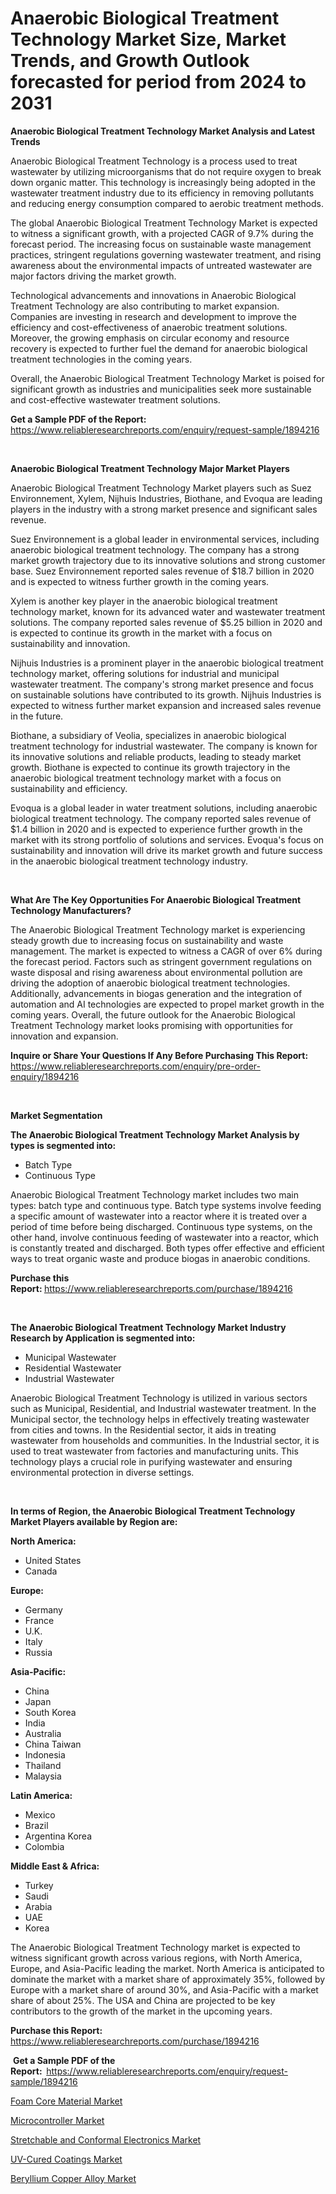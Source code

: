 <p><h1>Anaerobic Biological Treatment Technology Market Size, Market Trends, and Growth Outlook forecasted for period from 2024 to 2031</h1></p><p><strong>Anaerobic Biological Treatment Technology Market Analysis and Latest Trends</strong></p>
<p><p>Anaerobic Biological Treatment Technology is a process used to treat wastewater by utilizing microorganisms that do not require oxygen to break down organic matter. This technology is increasingly being adopted in the wastewater treatment industry due to its efficiency in removing pollutants and reducing energy consumption compared to aerobic treatment methods. </p><p>The global Anaerobic Biological Treatment Technology Market is expected to witness a significant growth, with a projected CAGR of 9.7% during the forecast period. The increasing focus on sustainable waste management practices, stringent regulations governing wastewater treatment, and rising awareness about the environmental impacts of untreated wastewater are major factors driving the market growth.</p><p>Technological advancements and innovations in Anaerobic Biological Treatment Technology are also contributing to market expansion. Companies are investing in research and development to improve the efficiency and cost-effectiveness of anaerobic treatment solutions. Moreover, the growing emphasis on circular economy and resource recovery is expected to further fuel the demand for anaerobic biological treatment technologies in the coming years.</p><p>Overall, the Anaerobic Biological Treatment Technology Market is poised for significant growth as industries and municipalities seek more sustainable and cost-effective wastewater treatment solutions.</p></p>
<p><strong>Get a Sample PDF of the Report:&nbsp;</strong> <a href="https://www.reliableresearchreports.com/enquiry/request-sample/1894216">https://www.reliableresearchreports.com/enquiry/request-sample/1894216</a></p>
<p>&nbsp;</p>
<p><strong>Anaerobic Biological Treatment Technology Major Market Players</strong></p>
<p><p>Anaerobic Biological Treatment Technology Market players such as Suez Environnement, Xylem, Nijhuis Industries, Biothane, and Evoqua are leading players in the industry with a strong market presence and significant sales revenue.</p><p>Suez Environnement is a global leader in environmental services, including anaerobic biological treatment technology. The company has a strong market growth trajectory due to its innovative solutions and strong customer base. Suez Environnement reported sales revenue of $18.7 billion in 2020 and is expected to witness further growth in the coming years.</p><p>Xylem is another key player in the anaerobic biological treatment technology market, known for its advanced water and wastewater treatment solutions. The company reported sales revenue of $5.25 billion in 2020 and is expected to continue its growth in the market with a focus on sustainability and innovation.</p><p>Nijhuis Industries is a prominent player in the anaerobic biological treatment technology market, offering solutions for industrial and municipal wastewater treatment. The company's strong market presence and focus on sustainable solutions have contributed to its growth. Nijhuis Industries is expected to witness further market expansion and increased sales revenue in the future.</p><p>Biothane, a subsidiary of Veolia, specializes in anaerobic biological treatment technology for industrial wastewater. The company is known for its innovative solutions and reliable products, leading to steady market growth. Biothane is expected to continue its growth trajectory in the anaerobic biological treatment technology market with a focus on sustainability and efficiency.</p><p>Evoqua is a global leader in water treatment solutions, including anaerobic biological treatment technology. The company reported sales revenue of $1.4 billion in 2020 and is expected to experience further growth in the market with its strong portfolio of solutions and services. Evoqua's focus on sustainability and innovation will drive its market growth and future success in the anaerobic biological treatment technology industry.</p></p>
<p>&nbsp;</p>
<p><strong>What Are The Key Opportunities For Anaerobic Biological Treatment Technology Manufacturers?</strong></p>
<p><p>The Anaerobic Biological Treatment Technology market is experiencing steady growth due to increasing focus on sustainability and waste management. The market is expected to witness a CAGR of over 6% during the forecast period. Factors such as stringent government regulations on waste disposal and rising awareness about environmental pollution are driving the adoption of anaerobic biological treatment technologies. Additionally, advancements in biogas generation and the integration of automation and AI technologies are expected to propel market growth in the coming years. Overall, the future outlook for the Anaerobic Biological Treatment Technology market looks promising with opportunities for innovation and expansion.</p></p>
<p><strong>Inquire or Share Your Questions If Any Before Purchasing This Report:</strong> <a href="https://www.reliableresearchreports.com/enquiry/pre-order-enquiry/1894216">https://www.reliableresearchreports.com/enquiry/pre-order-enquiry/1894216</a></p>
<p>&nbsp;</p>
<p><strong>Market Segmentation</strong></p>
<p><strong>The Anaerobic Biological Treatment Technology Market Analysis by types is segmented into:</strong></p>
<p><ul><li>Batch Type</li><li>Continuous Type</li></ul></p>
<p><p>Anaerobic Biological Treatment Technology market includes two main types: batch type and continuous type. Batch type systems involve feeding a specific amount of wastewater into a reactor where it is treated over a period of time before being discharged. Continuous type systems, on the other hand, involve continuous feeding of wastewater into a reactor, which is constantly treated and discharged. Both types offer effective and efficient ways to treat organic waste and produce biogas in anaerobic conditions.</p></p>
<p><strong>Purchase this Report:&nbsp;</strong><a href="https://www.reliableresearchreports.com/purchase/1894216">https://www.reliableresearchreports.com/purchase/1894216</a></p>
<p>&nbsp;</p>
<p><strong>The Anaerobic Biological Treatment Technology Market Industry Research by Application is segmented into:</strong></p>
<p><ul><li>Municipal Wastewater</li><li>Residential Wastewater</li><li>Industrial Wastewater</li></ul></p>
<p><p>Anaerobic Biological Treatment Technology is utilized in various sectors such as Municipal, Residential, and Industrial wastewater treatment. In the Municipal sector, the technology helps in effectively treating wastewater from cities and towns. In the Residential sector, it aids in treating wastewater from households and communities. In the Industrial sector, it is used to treat wastewater from factories and manufacturing units. This technology plays a crucial role in purifying wastewater and ensuring environmental protection in diverse settings.</p></p>
<p>&nbsp;</p>
<p><strong>In terms of Region, the Anaerobic Biological Treatment Technology Market Players available by Region are:</strong></p>
<p>
    <p> <strong> North America: </strong>
        <ul>
            <li>United States</li>
            <li>Canada</li>
        </ul>
        </p> 
    <p> <strong> Europe: </strong>
        <ul>
            <li>Germany</li>
            <li>France</li>
            <li>U.K.</li>
            <li>Italy</li>
            <li>Russia</li>
        </ul>
        </p> 
    <p> <strong> Asia-Pacific: </strong>
        <ul>
            <li>China</li>
            <li>Japan</li>
            <li>South Korea</li>
            <li>India</li>
            <li>Australia</li>
            <li>China Taiwan</li>
            <li>Indonesia</li>
            <li>Thailand</li>
            <li>Malaysia</li>
        </ul>
        </p> 
    <p> <strong> Latin America: </strong>
        <ul>
            <li>Mexico</li>
            <li>Brazil</li>
            <li>Argentina Korea</li>
            <li>Colombia</li>
        </ul>
        </p> 
    <p> <strong> Middle East & Africa: </strong>
        <ul>
            <li>Turkey</li>
            <li>Saudi</li>
            <li>Arabia</li>
            <li>UAE</li>
            <li>Korea</li>
        </ul>
    </p>
    </p>
<p><p>The Anaerobic Biological Treatment Technology market is expected to witness significant growth across various regions, with North America, Europe, and Asia-Pacific leading the market. North America is anticipated to dominate the market with a market share of approximately 35%, followed by Europe with a market share of around 30%, and Asia-Pacific with a market share of about 25%. The USA and China are projected to be key contributors to the growth of the market in the upcoming years.</p></p>
<p><strong>Purchase this Report: </strong><a href="https://www.reliableresearchreports.com/purchase/1894216">https://www.reliableresearchreports.com/purchase/1894216</a></p>
<p>&nbsp;<strong>Get a Sample PDF of the Report:&nbsp;&nbsp;</strong><a href="https://www.reliableresearchreports.com/enquiry/request-sample/1894216">https://www.reliableresearchreports.com/enquiry/request-sample/1894216</a></p>
<p><strong></strong></p>
<p><p><a href="https://summer-dogwood-3e9.notion.site/Foam-Core-Material-Market-Challenges-Opportunities-and-Growth-Drivers-and-Major-Market-Players-fo-2fdf26ebb859494d845c6568cea1cfe7">Foam Core Material Market</a></p><p><a href="https://view.publitas.com/reportprime-1/microcontroller-market-dynamics-2024-2031-also-about-its-market-trends-projections-and-opportunities/">Microcontroller Market</a></p><p><a href="https://picayune-night-cbd.notion.site/Stretchable-and-Conformal-Electronics-Market-Size-Global-Industry-Overview-Market-Segmentation-and-d2c1582c9cdf4fb5a56c4ef468b0d313">Stretchable and Conformal Electronics Market</a></p><p><a href="https://funky-papaya-cf4.notion.site/UV-Cured-Coatings-Market-Size-Global-Industry-Overview-Market-Segmentation-and-Forecast-2024-to-2-5148f7e005404727976ae5e6157da843">UV-Cured Coatings Market</a></p><p><a href="https://view.publitas.com/reportprime-1/beryllium-copper-alloy-market-research-report-provides-thorough-industry-overview-which-offers-an-in-depth-analysis-of-product-trends-and-new-market-divisions/">Beryllium Copper Alloy Market</a></p></p>